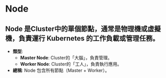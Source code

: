 # Node
## Node 是Cluster中的單個節點，通常是物理機或虛擬機，負責運行 Kubernetes 的工作負載或管理任務。
- **類型**:
    - **Master Node**: Cluster的「大腦」，負責管理。
    - **Worker Node**: Cluster的「工人」，負責執行應用。
- **總稱**: Node 包含所有節點（Master + Worker）。